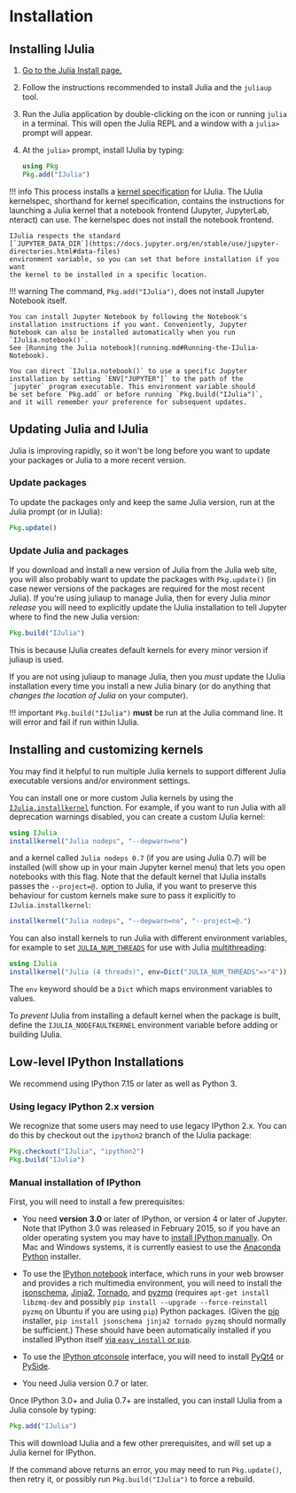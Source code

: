 # Installation

## Installing IJulia

1. [Go to the Julia Install page.](https://julialang.org/install/)
2. Follow the instructions recommended to install Julia and the `juliaup` tool.
3. Run the Julia application by double-clicking on the icon or running
   `julia` in a terminal. This will open the Julia REPL and a window with
   a `julia>` prompt will appear.
4. At the `julia>` prompt, install IJulia by typing:

   ```julia
   using Pkg
   Pkg.add("IJulia")
   ```

!!! info
    This process installs a
    [kernel specification](https://jupyter-client.readthedocs.io/en/latest/kernels.html#kernelspecs)
    for IJulia. The IJulia kernelspec, shorthand for kernel specification,
    contains the instructions for launching a Julia kernel that a notebook
    frontend (Jupyter, JupyterLab, nteract) can use. The kernelspec does not
    install the notebook frontend.

    IJulia respects the standard
    [`JUPYTER_DATA_DIR`](https://docs.jupyter.org/en/stable/use/jupyter-directories.html#data-files)
    environment variable, so you can set that before installation if you want
    the kernel to be installed in a specific location.

!!! warning
    The command, `Pkg.add("IJulia")`, does not install Jupyter
    Notebook itself.

    You can install Jupyter Notebook by following the Notebook's
    installation instructions if you want. Conveniently, Jupyter
    Notebook can also be installed automatically when you run
    `IJulia.notebook()`. 
    See [Running the Julia notebook](running.md#Running-the-IJulia-Notebook).
    
    You can direct `IJulia.notebook()` to use a specific Jupyter
    installation by setting `ENV["JUPYTER"]` to the path of the
    `jupyter` program executable. This environment variable should
    be set before `Pkg.add` or before running `Pkg.build("IJulia")`,
    and it will remember your preference for subsequent updates.

## Updating Julia and IJulia

Julia is improving rapidly, so it won't be long before you want to
update your packages or Julia to a more recent version.  

### Update packages

To update the packages only and keep the same Julia version, run
at the Julia prompt (or in IJulia):

```julia
Pkg.update()
```

### Update Julia and packages

If you download and install a new version of Julia from the Julia web
site, you will also probably want to update the packages with
`Pkg.update()` (in case newer versions of the packages are required
for the most recent Julia). If you're using juliaup to manage Julia, then for
every Julia *minor release* you will need to explicitly update the IJulia
installation to tell Jupyter where to find the new Julia version:
```julia
Pkg.build("IJulia")
```

This is because IJulia creates default kernels for every minor version if
juliaup is used.

If you are not using juliaup to manage Julia, then you *must* update the IJulia
installation every time you install a new Julia binary (or do anything that
*changes the location of Julia* on your computer).


!!! important
    `Pkg.build("IJulia")` **must** be run at the Julia command line.
    It will error and fail if run within IJulia.

## Installing and customizing kernels

You may find it helpful to run multiple Julia kernels to support different Julia
executable versions and/or environment settings.

You can install one or more custom Julia kernels by using the
[`IJulia.installkernel`](@ref) function. For example, if you want to run Julia
with all deprecation warnings disabled, you can create a custom IJulia kernel:

```julia
using IJulia
installkernel("Julia nodeps", "--depwarn=no")
```
and a kernel called `Julia nodeps 0.7` (if you are using Julia 0.7)
will be installed (will show up in your main Jupyter kernel menu) that
lets you open notebooks with this flag. Note that the default kernel
that IJulia installs passes the `--project=@.` option to Julia, if you
want to preserve this behaviour for custom kernels make sure to pass it
explicitly to `IJulia.installkernel`:
```julia
installkernel("Julia nodeps", "--depwarn=no", "--project=@.")
```

You can also install kernels to run Julia with different environment
variables, for example to set
[`JULIA_NUM_THREADS`](https://docs.julialang.org/en/v1/manual/environment-variables/index.html#JULIA_NUM_THREADS-1)
for use with Julia
[multithreading](https://docs.julialang.org/en/v1/manual/parallel-computing/#Multi-Threading-(Experimental)-1):
```julia
using IJulia
installkernel("Julia (4 threads)", env=Dict("JULIA_NUM_THREADS"=>"4"))
```

The `env` keyword should be a `Dict` which maps environment variables to values.

To *prevent* IJulia from installing a default kernel when the package is built,
define the `IJULIA_NODEFAULTKERNEL` environment variable before adding or
building IJulia.

## Low-level IPython Installations

We recommend using IPython 7.15 or later as well as Python 3.

### Using legacy IPython 2.x version

We recognize that some users may need to use legacy IPython 2.x.  You
can do this by checkout out the `ipython2` branch of the IJulia package:

```julia
Pkg.checkout("IJulia", "ipython2")
Pkg.build("IJulia")
```

### Manual installation of IPython

First, you will need to install a few prerequisites:

* You need **version 3.0** or later of IPython, or version 4 or later
  of Jupyter.  Note that IPython 3.0 was released in February 2015, so
  if you have an older operating system you may have to
  [install IPython manually](http://ipython.org/ipython-doc/stable/install/install.html).
  On Mac and Windows systems, it is currently easiest to use the
  [Anaconda Python](http://continuum.io/downloads) installer.

* To use the [IPython notebook](http://ipython.org/notebook.html) interface, which runs in your web
  browser and provides a rich multimedia environment, you will need
  to install the [jsonschema](https://pypi.python.org/pypi/jsonschema), [Jinja2](http://jinja.pocoo.org/docs/), [Tornado](http://www.tornadoweb.org/en/stable/),
  and [pyzmq](https://github.com/zeromq/pyzmq) (requires `apt-get install libzmq-dev` and possibly `pip install --upgrade --force-reinstall pyzmq` on Ubuntu if you are using `pip`) Python packages.
  (Given the [pip](http://www.pip-installer.org/en/latest/) installer, `pip install jsonschema jinja2 tornado pyzmq`
  should normally be sufficient.)  These should have been automatically installed if you installed IPython itself
  [via `easy_install` or `pip`](http://ipython.org/ipython-doc/stable/install/install.html#quickstart).

* To use the [IPython qtconsole](http://ipython.org/ipython-doc/dev/interactive/qtconsole.html) interface,
  you will need to install [PyQt4](http://www.riverbankcomputing.com/software/pyqt/download) or
  [PySide](http://qt-project.org/wiki/Category:LanguageBindings::PySide).

* You need Julia version 0.7 or later.

Once IPython 3.0+ and Julia 0.7+ are installed, you can install IJulia from a Julia console by typing:

```julia
Pkg.add("IJulia")
```

This will download IJulia and a few other prerequisites, and will set up a
Julia kernel for IPython.

If the command above returns an error, you may need to run `Pkg.update()`, then
retry it, or possibly run `Pkg.build("IJulia")` to force a rebuild.
